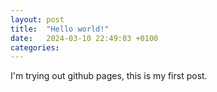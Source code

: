 ```yaml
---
layout: post
title:  "Hello world!"
date:   2024-03-10 22:49:03 +0100
categories:
---
```


I'm trying out github pages, this is my first post.
